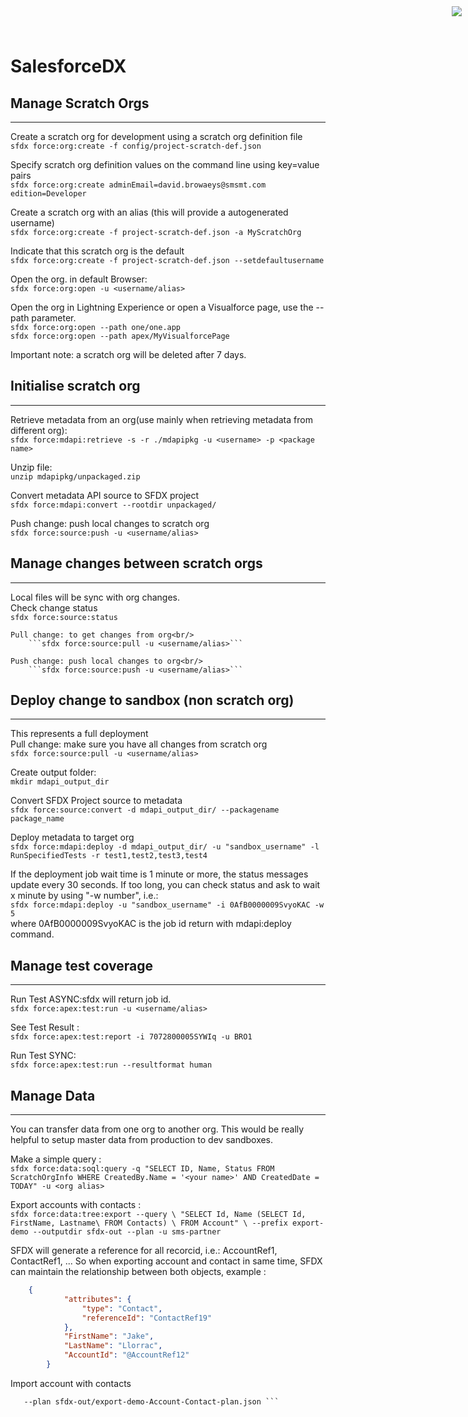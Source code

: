<div style="text-align:right;top: 10px;position: absolute;right: 10px;" markdown="1">
	<img align="right" src="http://www.smsmt.com/hs-fs/hubfs/SMS_Logo-1.png?t=1490163156935&amp;width=300&amp;name=SMS_Logo-1.png"/>
</div>

# SalesforceDX #
## Manage Scratch Orgs ##
--------------------------
Create a scratch org for development using a scratch org definition file<br/>
	```sfdx force:org:create -f config/project-scratch-def.json```<br/>

Specify scratch org definition values on the command line using key=value pairs<br/>
	```sfdx force:org:create adminEmail=david.browaeys@smsmt.com edition=Developer```<br/>

Create a scratch org with an alias (this will provide a autogenerated username)<br/>
	```sfdx force:org:create -f project-scratch-def.json -a MyScratchOrg```<br/>

Indicate that this scratch org is the default<br/>
	```sfdx force:org:create -f project-scratch-def.json --setdefaultusername```<br/>

Open the org. in default Browser:<br/>
	```sfdx force:org:open -u <username/alias>```<br/>

Open the org in Lightning Experience or open a Visualforce page, use the --path parameter.<br/>
	```sfdx force:org:open --path one/one.app```<br/>
	```sfdx force:org:open --path apex/MyVisualforcePage```<br/>

Important note: a scratch org will be deleted after 7 days. <br/>
## Initialise scratch org ##
--------------------------
Retrieve metadata from an org(use mainly when retrieving metadata from different org):<br/>
	```sfdx force:mdapi:retrieve -s -r ./mdapipkg -u <username> -p <package name>```<br/>

Unzip file:<br/>
	```unzip mdapipkg/unpackaged.zip```

Convert metadata API source to SFDX project<br/>
	```sfdx force:mdapi:convert --rootdir unpackaged/```

Push change: push local changes to scratch org<br/>
		```sfdx force:source:push -u <username/alias>```
		
## Manage changes between scratch orgs ##
--------------------------
Local files will be sync with org changes. <br/>
	Check change status<br/>
		```sfdx force:source:status```

	Pull change: to get changes from org<br/>
		```sfdx force:source:pull -u <username/alias>```

	Push change: push local changes to org<br/>
		```sfdx force:source:push -u <username/alias>```

## Deploy change to sandbox (non scratch org) ##
--------------------------
This represents a full deployment<br/>
Pull change: make sure you have all changes from scratch org<br/>
	```sfdx force:source:pull -u <username/alias>```

Create output folder:<br/>
	```mkdir mdapi_output_dir```

Convert  SFDX Project source to metadata<br/>
	```sfdx force:source:convert -d mdapi_output_dir/ --packagename package_name```

Deploy metadata to target org<br/>
	```sfdx force:mdapi:deploy -d mdapi_output_dir/ -u "sandbox_username" -l RunSpecifiedTests -r test1,test2,test3,test4```

If the deployment job wait time is 1 minute or more, the status messages update every 30 seconds.
If too long, you can check status and ask to wait x minute by using "-w number", i.e.:<br/>
	```sfdx force:mdapi:deploy -u "sandbox_username" -i 0AfB0000009SvyoKAC -w 5```<br/>
where 0AfB0000009SvyoKAC is the job id return with mdapi:deploy command. <br/>

## Manage test coverage ##
--------------------------
Run Test ASYNC:sfdx will return job id. <br/>
	```sfdx force:apex:test:run -u <username/alias>```<br/>

See Test Result : <br/>
	```sfdx force:apex:test:report -i 7072800005SYWIq -u BRO1```<br/>

Run Test SYNC:<br/>
	```sfdx force:apex:test:run --resultformat human```<br/>

## Manage Data ##
-------------------------
You can transfer data from one org to another org. This would be really helpful to setup master data from production to dev sandboxes.<br/>

Make a simple query :<br/>
	```sfdx force:data:soql:query -q "SELECT ID, Name, Status FROM ScratchOrgInfo WHERE CreatedBy.Name = '<your name>' AND CreatedDate = TODAY" -u <org alias>```

Export accounts with contacts : <br/>
	```sfdx force:data:tree:export --query \
      "SELECT Id, Name
       (SELECT Id, FirstName, Lastname\
        FROM Contacts) \
       FROM Account" \
     --prefix export-demo --outputdir sfdx-out --plan -u sms-partner```

SFDX will generate a reference for all recorcid, i.e.: AccountRef1, ContactRef1, ... So when exporting account and contact in same time, SFDX can maintain the relationship between both objects, example : 
```json
	{
            "attributes": {
                "type": "Contact",
                "referenceId": "ContactRef19"
            },
            "FirstName": "Jake",
            "LastName": "Llorrac",
            "AccountId": "@AccountRef12"
        }
```

Import account with contacts<br/>
 ```sfdx force:data:tree:import --targetusername sms-partner2 \
    --plan sfdx-out/export-demo-Account-Contact-plan.json ```
